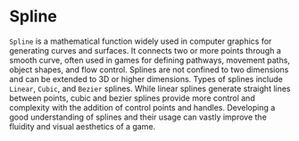 # Spline

`Spline` is a mathematical function widely used in computer graphics for generating curves and surfaces. It connects two or more points through a smooth curve, often used in games for defining pathways, movement paths, object shapes, and flow control. Splines are not confined to two dimensions and can be extended to 3D or higher dimensions. Types of splines include `Linear`, `Cubic`, and `Bezier` splines. While linear splines generate straight lines between points, cubic and bezier splines provide more control and complexity with the addition of control points and handles. Developing a good understanding of splines and their usage can vastly improve the fluidity and visual aesthetics of a game.